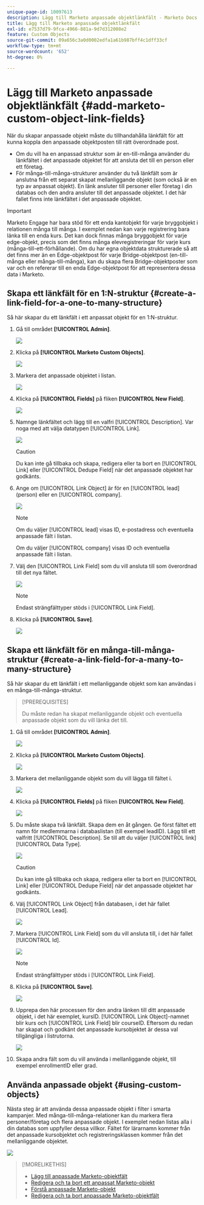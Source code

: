 ```yaml
---
unique-page-id: 10097613
description: Lägg till Marketo anpassade objektlänkfält - Marketo Docs - produktdokumentation
title: Lägg till Marketo anpassade objektlänkfält
exl-id: e7537d79-9fca-4966-881a-9d7d312008e2
feature: Custom Objects
source-git-commit: 09a656c3a0d0002edfa1a61b987bff4c1dff33cf
workflow-type: tm+mt
source-wordcount: '652'
ht-degree: 0%

---
```


# Lägg till Marketo anpassade objektlänkfält {#add-marketo-custom-object-link-fields}

När du skapar anpassade objekt måste du tillhandahålla länkfält för att kunna koppla den anpassade objektposten till rätt överordnade post.

* Om du vill ha en anpassad struktur som är en-till-många använder du länkfältet i det anpassade objektet för att ansluta det till en person eller ett företag.
* För många-till-många-strukturer använder du två länkfält som är anslutna från ett separat skapat mellanliggande objekt (som också är en typ av anpassat objekt). En länk ansluter till personer eller företag i din databas och den andra ansluter till det anpassade objektet. I det här fallet finns inte länkfältet i det anpassade objektet.

>[!IMPORTANT]
>
>Marketo Engage har bara stöd för ett enda kantobjekt för varje bryggobjekt i relationen många till många. I exemplet nedan kan varje registrering bara länka till en enda kurs. Det kan dock finnas många bryggobjekt för varje edge-objekt, precis som det finns många elevregistreringar för varje kurs (många-till-ett-förhållande). Om du har egna objektdata strukturerade så att det finns mer än en Edge-objektpost för varje Bridge-objektpost (en-till-många eller många-till-många), kan du skapa flera Bridge-objektposter som var och en refererar till en enda Edge-objektpost för att representera dessa data i Marketo.

## Skapa ett länkfält för en 1:N-struktur {#create-a-link-field-for-a-one-to-many-structure}

Så här skapar du ett länkfält i ett anpassat objekt för en 1:N-struktur.

1. Gå till området **[!UICONTROL Admin]**.

   ![](assets/add-marketo-custom-object-link-fields-1.png)

1. Klicka på **[!UICONTROL Marketo Custom Objects]**.

   ![](assets/add-marketo-custom-object-link-fields-2.png)

1. Markera det anpassade objektet i listan.

   ![](assets/add-marketo-custom-object-link-fields-3.png)

1. Klicka på **[!UICONTROL Fields]** på fliken **[!UICONTROL New Field]**.

   ![](assets/add-marketo-custom-object-link-fields-4.png)

1. Namnge länkfältet och lägg till en valfri [!UICONTROL Description]. Var noga med att välja datatypen [!UICONTROL Link].

   ![](assets/add-marketo-custom-object-link-fields-5.png)

   >[!CAUTION]
   >
   >Du kan inte gå tillbaka och skapa, redigera eller ta bort en [!UICONTROL Link] eller [!UICONTROL Dedupe Field] när det anpassade objektet har godkänts.

1. Ange om [!UICONTROL Link Object] är för en [!UICONTROL lead] (person) eller en [!UICONTROL company].

   ![](assets/add-marketo-custom-object-link-fields-6.png)

   >[!NOTE]
   >
   >Om du väljer [!UICONTROL lead] visas ID, e-postadress och eventuella anpassade fält i listan.
   >
   >Om du väljer [!UICONTROL company] visas ID och eventuella anpassade fält i listan.

1. Välj den [!UICONTROL Link Field] som du vill ansluta till som överordnad till det nya fältet.

   ![](assets/add-marketo-custom-object-link-fields-7.png)

   >[!NOTE]
   >
   >Endast strängfälttyper stöds i [!UICONTROL Link Field].

1. Klicka på **[!UICONTROL Save]**.

   ![](assets/add-marketo-custom-object-link-fields-8.png)

## Skapa ett länkfält för en många-till-många-struktur {#create-a-link-field-for-a-many-to-many-structure}

Så här skapar du ett länkfält i ett mellanliggande objekt som kan användas i en många-till-många-struktur.

>[!PREREQUISITES]
>
>Du måste redan ha skapat mellanliggande objekt och eventuella anpassade objekt som du vill länka det till.

1. Gå till området **[!UICONTROL Admin]**.

   ![](assets/add-marketo-custom-object-link-fields-9.png)

1. Klicka på **[!UICONTROL Marketo Custom Objects]**.

   ![](assets/add-marketo-custom-object-link-fields-10.png)

1. Markera det mellanliggande objekt som du vill lägga till fältet i.

   ![](assets/add-marketo-custom-object-link-fields-11.png)

1. Klicka på **[!UICONTROL Fields]** på fliken **[!UICONTROL New Field]**.

   ![](assets/add-marketo-custom-object-link-fields-12.png)

1. Du måste skapa två länkfält. Skapa dem en åt gången. Ge först fältet ett namn för medlemmarna i databaslistan (till exempel leadID). Lägg till ett valfritt [!UICONTROL Description]. Se till att du väljer [!UICONTROL link] [!UICONTROL Data Type].

   ![](assets/add-marketo-custom-object-link-fields-13.png)

   >[!CAUTION]
   >
   >Du kan inte gå tillbaka och skapa, redigera eller ta bort en [!UICONTROL Link] eller [!UICONTROL Dedupe Field] när det anpassade objektet har godkänts.

1. Välj [!UICONTROL Link Object] från databasen, i det här fallet [!UICONTROL Lead].

   ![](assets/add-marketo-custom-object-link-fields-14.png)

1. Markera [!UICONTROL Link Field] som du vill ansluta till, i det här fallet [!UICONTROL Id].

   ![](assets/add-marketo-custom-object-link-fields-15.png)

   >[!NOTE]
   >
   >Endast strängfälttyper stöds i [!UICONTROL Link Field].

1. Klicka på **[!UICONTROL Save]**.

   ![](assets/add-marketo-custom-object-link-fields-16.png)

1. Upprepa den här processen för den andra länken till ditt anpassade objekt, i det här exemplet, kursID. [!UICONTROL Link Object]-namnet blir kurs och [!UICONTROL Link Field] blir courseID. Eftersom du redan har skapat och godkänt det anpassade kursobjektet är dessa val tillgängliga i listrutorna.

   ![](assets/add-marketo-custom-object-link-fields-17.png)

1. Skapa andra fält som du vill använda i mellanliggande objekt, till exempel enrollmentID eller grad.

## Använda anpassade objekt {#using-custom-objects}

Nästa steg är att använda dessa anpassade objekt i filter i smarta kampanjer. Med många-till-många-relationer kan du markera flera personer/företag och flera anpassade objekt. I exemplet nedan listas alla i din databas som uppfyller dessa villkor. Fältet för lärarnamn kommer från det anpassade kursobjektet och registreringsklassen kommer från det mellanliggande objektet.

![](assets/add-marketo-custom-object-link-fields-18.png)

>[!MORELIKETHIS]
>
>* [Lägg till anpassade Marketo-objektfält](/help/marketo/product-docs/administration/marketo-custom-objects/add-marketo-custom-object-fields.md)
>* [Redigera och ta bort ett anpassat Marketo-objekt](/help/marketo/product-docs/administration/marketo-custom-objects/edit-and-delete-a-marketo-custom-object.md)
>* [Förstå anpassade Marketo-objekt](/help/marketo/product-docs/administration/marketo-custom-objects/understanding-marketo-custom-objects.md)
>* [Redigera och ta bort anpassade Marketo-objektfält](/help/marketo/product-docs/administration/marketo-custom-objects/edit-and-delete-marketo-custom-object-fields.md)
